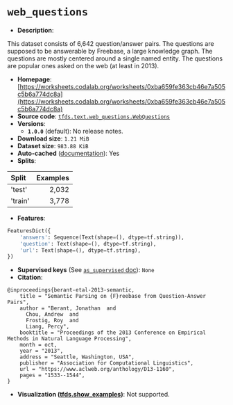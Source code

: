 <div itemscope itemtype="http://schema.org/Dataset">
  <div itemscope itemprop="includedInDataCatalog" itemtype="http://schema.org/DataCatalog">
    <meta itemprop="name" content="TensorFlow Datasets" />
  </div>

  <meta itemprop="name" content="web_questions" />
  <meta itemprop="description" content="This dataset consists of 6,642 question/answer pairs.&#10;The questions are supposed to be answerable by Freebase, a large knowledge graph.&#10;The questions are mostly centered around a single named entity.&#10;The questions are popular ones asked on the web (at least in 2013).&#10;&#10;To use this dataset:&#10;&#10;```python&#10;import tensorflow_datasets as tfds&#10;&#10;ds = tfds.load(&#x27;web_questions&#x27;, split=&#x27;train&#x27;)&#10;for ex in ds.take(4):&#10;  print(ex)&#10;```&#10;&#10;See [the guide](https://www.tensorflow.org/datasets/overview) for more&#10;informations on [tensorflow_datasets](https://www.tensorflow.org/datasets).&#10;&#10;" />
  <meta itemprop="url" content="https://www.tensorflow.org/datasets/catalog/web_questions" />
  <meta itemprop="sameAs" content="https://worksheets.codalab.org/worksheets/0xba659fe363cb46e7a505c5b6a774dc8a" />
  <meta itemprop="citation" content="@inproceedings{berant-etal-2013-semantic,&#10;    title = &quot;Semantic Parsing on {F}reebase from Question-Answer Pairs&quot;,&#10;    author = &quot;Berant, Jonathan  and&#10;      Chou, Andrew  and&#10;      Frostig, Roy  and&#10;      Liang, Percy&quot;,&#10;    booktitle = &quot;Proceedings of the 2013 Conference on Empirical Methods in Natural Language Processing&quot;,&#10;    month = oct,&#10;    year = &quot;2013&quot;,&#10;    address = &quot;Seattle, Washington, USA&quot;,&#10;    publisher = &quot;Association for Computational Linguistics&quot;,&#10;    url = &quot;https://www.aclweb.org/anthology/D13-1160&quot;,&#10;    pages = &quot;1533--1544&quot;,&#10;}" />
</div>

# `web_questions`

*   **Description**:

This dataset consists of 6,642 question/answer pairs. The questions are supposed
to be answerable by Freebase, a large knowledge graph. The questions are mostly
centered around a single named entity. The questions are popular ones asked on
the web (at least in 2013).

*   **Homepage**:
    [https://worksheets.codalab.org/worksheets/0xba659fe363cb46e7a505c5b6a774dc8a](https://worksheets.codalab.org/worksheets/0xba659fe363cb46e7a505c5b6a774dc8a)
*   **Source code**:
    [`tfds.text.web_questions.WebQuestions`](https://github.com/tensorflow/datasets/tree/master/tensorflow_datasets/text/web_questions.py)
*   **Versions**:
    *   **`1.0.0`** (default): No release notes.
*   **Download size**: `1.21 MiB`
*   **Dataset size**: `983.88 KiB`
*   **Auto-cached**
    ([documentation](https://www.tensorflow.org/datasets/performances#auto-caching)):
    Yes
*   **Splits**:

Split   | Examples
:------ | -------:
'test'  | 2,032
'train' | 3,778

*   **Features**:

```python
FeaturesDict({
    'answers': Sequence(Text(shape=(), dtype=tf.string)),
    'question': Text(shape=(), dtype=tf.string),
    'url': Text(shape=(), dtype=tf.string),
})
```

*   **Supervised keys** (See
    [`as_supervised` doc](https://www.tensorflow.org/datasets/api_docs/python/tfds/load#args)):
    `None`
*   **Citation**:

```
@inproceedings{berant-etal-2013-semantic,
    title = "Semantic Parsing on {F}reebase from Question-Answer Pairs",
    author = "Berant, Jonathan  and
      Chou, Andrew  and
      Frostig, Roy  and
      Liang, Percy",
    booktitle = "Proceedings of the 2013 Conference on Empirical Methods in Natural Language Processing",
    month = oct,
    year = "2013",
    address = "Seattle, Washington, USA",
    publisher = "Association for Computational Linguistics",
    url = "https://www.aclweb.org/anthology/D13-1160",
    pages = "1533--1544",
}
```

*   **Visualization
    ([tfds.show_examples](https://www.tensorflow.org/datasets/api_docs/python/tfds/visualization/show_examples))**:
    Not supported.
